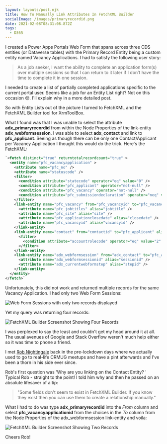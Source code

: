 ```yaml
---
layout: layouts/post.njk
title: How To Manually Link Attributes In FetchXML Builder
socialImage: /images/primaryrecordid.png
date: 2021-02-08T08:31:08.872Z
tags:
  - D365
---
```

I created a Power Apps Portals Web Form that spans across three CDS entities (or Dataverse tables) with the Primary Record Entity being a custom entity named Vacancy Applications. I had to satisfy the following user story:

> As a job seeker, I want the ability to complete an application form(s) over multiple sessions so that I can return to it later if I don’t have the time to complete it in one session.

I needed to create a list of partially completed applications specific to the current portal user. Seems like a job for an Entity List right? Not on this occasion 😒. I'll explain why in a more detailed post.

So with Entity Lists out of the picture I turned to FetchXML and the FetchXML Builder tool for XrmToolBox.

What I found was that I was unable to select the attribute **adx_primaryrecordid** from within the Node Properties of the link-entity **adx_webformsession**. I was able to select **adx_contact** and link to **pfc_applicant**. Seeing as though there can be only one Contact/Applicant per Vacancy Application I thought this would do the trick. Here's the FetchXML:

```xml
`<fetch distinct="true" returntotalrecordcount="true" >
  <entity name="pfc_vacancyapplication" >
    <attribute name="pfc_no" />
    <attribute name="statuscode" />
    <filter>
      <condition attribute="statecode" operator="eq" value="0" />
      <condition attribute="pfc_applicant" operator="not-null" />
      <condition attribute="pfc_vacancy" operator="not-null" />
      <condition attribute="pfc_submissiondeclaration" operator="neq" value="229330000" />
    </filter>
    <link-entity name="pfc_vacancy" from="pfc_vacancyid" to="pfc_vacancy" link-type="inner" alias="vac" >
      <attribute name="pfc_jobtitles" alias="jobtitle" />
      <attribute name="pfc_site" alias="site" />
      <attribute name="pfc_applicationclosedate" alias="closedate" />
      <attribute name="pfc_vacancyid" alias="vacancyid" />
    </link-entity>
    <link-entity name="contact" from="contactid" to="pfc_applicant" alias="app" >
      <filter>
        <condition attribute="accountrolecode" operator="eq" value="2" />
      </filter>
    </link-entity>
    <link-entity name="adx_webformsession" from="adx_contact" to="pfc_applicant" link-type="inner" alias="wfs" >
      <attribute name="adx_webformsessionid" alias="sessionid" />
      <attribute name="adx_currentwebformstep" alias="stepid" />
    </link-entity>
  </entity>
</fetch>`
```

Unfortunately, this did not work and returned multiple records for the same Vacancy Application. I had only two Web Form Sessions:

![Web Form Sessions with only two records displayed](/images/websessions.png "Web Form Sessions Tab Within Web Form on Power Apps Portal")

Yet my query was returning four records:

![FetchXML Builder Screenshot Showing Four Records](/images/partialfetch.png "FetchXML Builder Screenshot Showing Four Records")

I was perplexed to say the least and couldn't get my head around it at all. The usual avenues of Google and Stack Overflow weren't much help either so it was time to phone a friend.

I met [Rob Nightingale](https://www.linkedin.com/in/rob-nightingale-bba8a89/) back in the pre-lockdown days where we actually used to go to real-life CRMUG meetups and have a pint afterwards and I've been a thorn in his side ever since.

Rob's first question was 'Why are you linking on the Contact Entity? ' Typical Rob - straight to the point! I told him why and then he passed on an absolute lifesaver of a tip:

> "Some fields don't seem to exist in FetchXML Builder. If you know they exist then you can use them to create a relationship manually."

What I had to do was type **adx_primaryrecordid** into the *From* column and select **pfc_vacancyapplicationid** from the choices in the *To* column from the Node Properties of the adx_webformsession link-entity and voila:

![FetchXML Builder Screenshot Showing Two Records](/images/primaryrecordid.png "FetchXML Builder Screenshot Showing Two Records")

Cheers Rob!